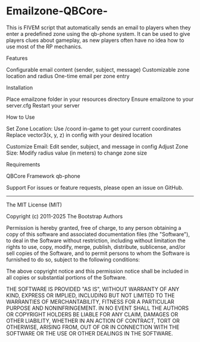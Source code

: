# Emailzone-QBCore-
This is FIVEM script that automatically sends an email to players when they enter a predefined zone using the qb-phone system. It can be used to give players clues about gameplay, as new players often have no idea how to use most of the RP mechanics.

Features

Configurable email content (sender, subject, message)
Customizable zone location and radius
One-time email per zone entry


Installation

Place emailzone folder in your resources directory
Ensure emailzone to your server.cfg
Restart your server

How to Use

Set Zone Location:
Use /coord in-game to get your current coordinates
Replace vector3(x, y, z) in config with your desired location

Customize Email:
Edit sender, subject, and message in config
Adjust Zone Size:
Modify radius value (in meters) to change zone size

Requirements

QBCore Framework
qb-phone

Support
For issues or feature requests, please open an issue on GitHub.

____
The MIT License (MIT)

Copyright (c) 2011-2025 The Bootstrap Authors

Permission is hereby granted, free of charge, to any person obtaining a copy
of this software and associated documentation files (the "Software"), to deal
in the Software without restriction, including without limitation the rights
to use, copy, modify, merge, publish, distribute, sublicense, and/or sell
copies of the Software, and to permit persons to whom the Software is
furnished to do so, subject to the following conditions:

The above copyright notice and this permission notice shall be included in
all copies or substantial portions of the Software.

THE SOFTWARE IS PROVIDED "AS IS", WITHOUT WARRANTY OF ANY KIND, EXPRESS OR
IMPLIED, INCLUDING BUT NOT LIMITED TO THE WARRANTIES OF MERCHANTABILITY,
FITNESS FOR A PARTICULAR PURPOSE AND NONINFRINGEMENT. IN NO EVENT SHALL THE
AUTHORS OR COPYRIGHT HOLDERS BE LIABLE FOR ANY CLAIM, DAMAGES OR OTHER
LIABILITY, WHETHER IN AN ACTION OF CONTRACT, TORT OR OTHERWISE, ARISING FROM,
OUT OF OR IN CONNECTION WITH THE SOFTWARE OR THE USE OR OTHER DEALINGS IN
THE SOFTWARE.
